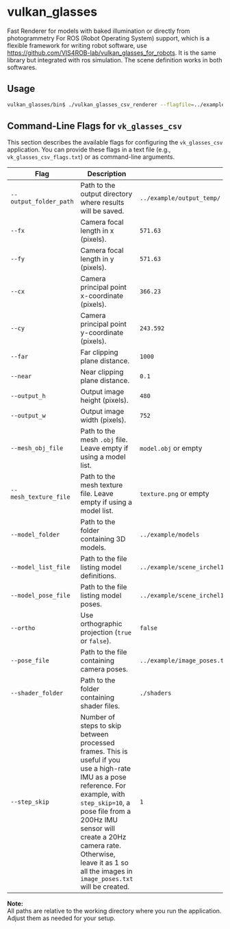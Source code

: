 # vulkan_glasses
Fast Renderer for models with baked illumination or directly from photogrammetry
For ROS (Robot Operating System) support, which is a flexible framework for writing robot software, use https://github.com/VIS4ROB-lab/vulkan_glasses_for_robots.
It is the same library but integrated with ros simulation. The scene definition works in both softwares.

## Usage

```sh
vulkan_glasses/bin$ ./vulkan_glasses_csv_renderer --flagfile=../example/vk_glasses_csv_flags.txt
```

## Command-Line Flags for `vk_glasses_csv`

This section describes the available flags for configuring the `vk_glasses_csv` application. You can provide these flags in a text file (e.g., `vk_glasses_csv_flags.txt`) or as command-line arguments.

| Flag                      | Description                                                                                      | Example Value                                               |
|---------------------------|--------------------------------------------------------------------------------------------------|-------------------------------------------------------------|
| `--output_folder_path`    | Path to the output directory where results will be saved.                                        | `../example/output_temp/`                                   |
| `--fx`                    | Camera focal length in x (pixels).                                                               | `571.63`                                                    |
| `--fy`                    | Camera focal length in y (pixels).                                                               | `571.63`                                                    |
| `--cx`                    | Camera principal point x-coordinate (pixels).                                                    | `366.23`                                                    |
| `--cy`                    | Camera principal point y-coordinate (pixels).                                                    | `243.592`                                                   |
| `--far`                   | Far clipping plane distance.                                                                     | `1000`                                                      |
| `--near`                  | Near clipping plane distance.                                                                    | `0.1`                                                       |
| `--output_h`              | Output image height (pixels).                                                                    | `480`                                                       |
| `--output_w`              | Output image width (pixels).                                                                     | `752`                                                       |
| `--mesh_obj_file`         | Path to the mesh `.obj` file. Leave empty if using a model list.                                 | `model.obj` or empty                                        |
| `--mesh_texture_file`     | Path to the mesh texture file. Leave empty if using a model list.                                | `texture.png` or empty                                      |
| `--model_folder`          | Path to the folder containing 3D models.                                                         | `../example/models`                                         |
| `--model_list_file`       | Path to the file listing model definitions.                                                      | `../example/scene_irchel140821_and_four_capsules/model_def_list.txt` |
| `--model_pose_file`       | Path to the file listing model poses.                                                            | `../example/scene_irchel140821_and_four_capsules/model_poses_list.txt` |
| `--ortho`                 | Use orthographic projection (`true` or `false`).                                                 | `false`                                                     |
| `--pose_file`             | Path to the file containing camera poses.                                                        | `../example/image_poses.txt`                                |
| `--shader_folder`         | Path to the folder containing shader files.                                                      | `./shaders`                                                 |
| `--step_skip`             | Number of steps to skip between processed frames. This is useful if you use a high-rate IMU as a pose reference. For example, with `step_skip=10`, a pose file from a 200Hz IMU sensor will create a 20Hz camera rate. Otherwise, leave it as 1 so all the images in `image_poses.txt` will be created. | `1`                                                         |



**Note:**  
All paths are relative to the working directory where you run the application. Adjust them as needed for your setup.